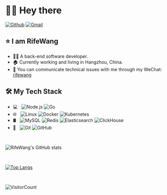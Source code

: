 # 👋🏻 Hey there

[![Github](https://img.shields.io/badge/-Github-000?style=flat&logo=Github&logoColor=white)](https://github.com/RifeWang)   [![Gmail](https://img.shields.io/badge/-rifewang@gmail.com-c14438?style=flat&logo=Gmail&logoColor=white&link=mailto:rifewang@gmail.com)](mailto:rifewang@gmail.com)

## ⭐ I am RifeWang

- 🧑‍💻 A back-end software developer.
- 🏠 Currently working and living in Hangzhou, China.
- 💬 You can communicate technical issues with me through my WeChat: [rifewang](./Wechat-rifewang.jpeg)

## 🛠 My Tech Stack

- 💻 &#160; ![Node.js](https://img.shields.io/badge/-Node.js-333333?style=flat&logo=node.js)    ![Go](https://img.shields.io/badge/-Go-333333?style=flat&logo=Go)
- 🌐 &#160; ![Linux](https://img.shields.io/badge/-Linux-333333?style=flat&logo=Linux)  ![Docker](https://img.shields.io/badge/-Docker-333333?style=flat&logo=Docker)  ![Kubernetes](https://img.shields.io/badge/-Kubernetes-333333?style=flat&logo=Kubernetes)
- 🛢 &#160; ![MySQL](https://img.shields.io/badge/-MySQL-333333?style=flat&logo=mysql)  ![Redis](https://img.shields.io/badge/-Redis-333333?style=flat&logo=redis)  ![Elasticsearch](https://img.shields.io/badge/-Elasticsearch-333333?style=flat&logo=Elasticsearch)  ![ClickHouse](https://img.shields.io/badge/-ClickHouse-333333?style=flat&logo=ClickHouse)
- 🔧 &#160; ![Git](https://img.shields.io/badge/-Git-333333?style=flat&logo=git)    ![GitHub](https://img.shields.io/badge/-GitHub-333333?style=flat&logo=github)

<br>

![RifeWang's GitHub stats](https://github-readme-stats.vercel.app/api?username=RifeWang&show_icons=true&theme=radical)

<br>

[![Top Langs](https://github-readme-stats.vercel.app/api/top-langs/?username=RifeWang&layout=compact&hide=Java,Makefile,Objective-C)](https://github.com/RifeWang/github-readme-stats)

<br>

![VisitorCount](https://profile-counter.glitch.me/rifewang/count.svg)


